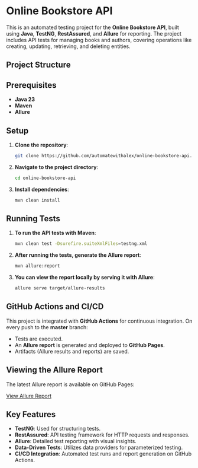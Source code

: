 # Online Bookstore API

This is an automated testing project for the **Online Bookstore API**, built using **Java**, **TestNG**, **RestAssured**, and **Allure** for reporting. The project includes API tests for managing books and authors, covering operations like creating, updating, retrieving, and deleting entities.

## Project Structure

## Prerequisites

- **Java 23**
- **Maven**
- **Allure**

## Setup

1. **Clone the repository**:
   ```bash
   git clone https://github.com/automatewithalex/online-bookstore-api.git

2. **Navigate to the project directory**:

    ```bash
    cd online-bookstore-api

3. **Install dependencies**:

    ```bash
    mvn clean install

## Running Tests

1. **To run the API tests with Maven**:

    ```bash
    mvn clean test -Dsurefire.suiteXmlFiles=testng.xml

2. **After running the tests, generate the Allure report**:
    
    ```bash
   mvn allure:report

3. **You can view the report locally by serving it with Allure**:

    ```bash
   allure serve target/allure-results


## GitHub Actions and CI/CD

This project is integrated with **GitHub Actions** for continuous integration. On every push to the **master** branch:

- Tests are executed.
- An **Allure report** is generated and deployed to **GitHub Pages**.
- Artifacts (Allure results and reports) are saved.

## Viewing the Allure Report
The latest Allure report is available on GitHub Pages:

[View Allure Report](https://automatewithalex.github.io/online-bookstore-api)

## Key Features

- **TestNG**: Used for structuring tests.
- **RestAssured**: API testing framework for HTTP requests and responses.
- **Allure**: Detailed test reporting with visual insights.
- **Data-Driven Tests**: Utilizes data providers for parameterized testing.
- **CI/CD Integration**: Automated test runs and report generation on GitHub Actions.